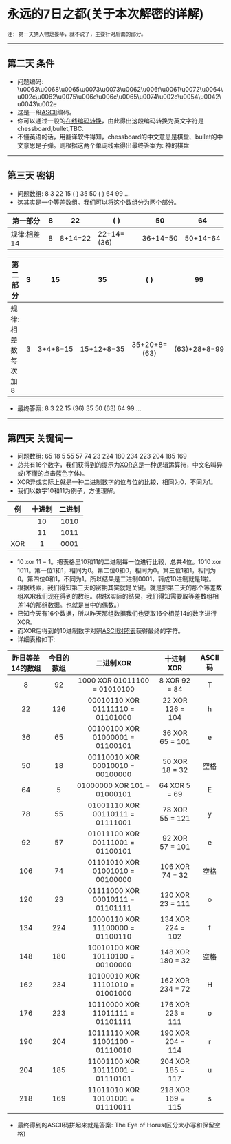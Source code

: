 # 永远的7日之都(关于本次解密的详解)  
    注: 第一天猜人物是晏华，就不说了，主要针对后面的部分。  
___
## 第二天 条件
* 问题编码: \u0063\u0068\u0065\u0073\u0073\u0062\u006f\u0061\u0072\u0064\u002c\u0062\u0075\u006c\u006c\u0065\u0074\u002c\u0054\u0042\u0043\u002e
* 这是一段[ASCII](https://m.baidu.com/sf_bk/item/ASCII/309296?fr=aladdin&ms=1&rid=11039219159295600557)编码。
* 你可以通过一般的[在线编码转换](http://tool.oschina.net/encode?type=3)，由此得出这段编码转换为英文字符是chessboard,bullet,TBC.
* 不懂英语的话，用翻译软件得知，chessboard的中文意思是棋盘、bullet的中文意思是子弹。则根据这两个单词线索得出最终答案为: 神的棋盘
___
## 第三天  密钥
* 问题数组: 8 3 22 15 ( ) 35 50 ( ) 64 99 … 
* 这其实是一个等差数组。我们可以将这个数组分为两个部分。

|第一部分|8|22|( )|50|64|
|-------- | :--------: | :--------: |-------- | :--------: | :--------: |
|规律:相差14|8|8+14=22|22+14=(36)|36+14=50|50+14=64|

|第二部分|3|15|35|( )|99|
|-------- | :--------: | :--------: |-------- | :--------: | :--------: |
|规律:相差数每次加8|3|3+4+8=15|15+12+8=35|35+20+8=(63)|(63)+28+8=99|
* 最终答案: 8 3 22 15 (36) 35 50 (63) 64 99 … 
___
## 第四天 关键词一
* 问题数组: 65 18 5 55 57 74 23 224 180 234 223 204 185 169
* 总共有16个数字，我们获得到的提示为[XOR](https://baike.baidu.com/item/%E5%BC%82%E6%88%96/10993677?fr=aladdin)这是一种逻辑运算符，中文名叫异或(不懂的点击蓝色字体)。
* XOR异或实际上就是一种二进制数字的位与位的比较，相同为0，不同为1。
* 我们以数字10和11为例子，方便理解。  

|例|十进制|二进制|
|-------- | :--------: | :--------: |
| |10|1010|
| |11|1011|
|XOR|1|0001|
* 10 xor 11 = 1。把表格里10和11的二进制每一位进行比较，总共4位。1010 xor 1011。第一位1和1，相同为0。第二位0和0，相同为0。第三位1和1，相同为0。第四位0和1，不同为1。所以结果是二进制0001，转成10进制就是1啦。
* 根据线索，我们得知第三天的密钥其实就是关键。就是把第三天的那个等差数组XOR我们现在得到的数组。(根据实际的结果，我们得知需要取等差数组相差14的那组数据。也就是当中的偶数。)
* 已知今天有16个数据，所以昨天那组数据我们也要取16个相差14的数字进行XOR。
* 而XOR后得到的10进制数字对照[ASCII对照表](https://m.baidu.com/from=1000953f/bd_page_type=1/ssid=874ec3ced4c2ccecb5d8c246/uid=0/pu=usm%403%2Csz%40320_1002%2Cta%40iphone_2_8.0_2_12137.1/baiduid=C8A5E5DDA60ABA7BA1165A21A9735BD5/w=0_10_/t=iphone/l=3/tc?ref=www_iphone&lid=10019240090693570267&order=5&fm=alop&isAtom=1&is_baidu=0&tj=www_normal_5_0_10_title&vit=osres&m=8&srd=1&cltj=cloud_title&asres=1&title=ASCII%E7%A0%81%E5%AF%B9%E7%85%A7%E8%A1%A8&dict=32&wd=&eqid=8b0b7dc73d249000100000065bf9c998&w_qd=IlPT2AEptyoA_yi9D5CoIaPsHosWaa&tcplug=1&sec=34437&di=8fed3b3b94e1bb8c&bdenc=1&tch=124.274.300.1239.2.756&nsrc=IlPT2AEptyoA_yixCFOxXnANedT62v3IEhmOKWBLATm7pE37xPraFBEsRDD5LXKNHVKwd9SKa26YtXPP_q&clk_type=1&l=1&baiduid=C8A5E5DDA60ABA7BA1165A21A9735BD5&w=0_10_ascii%E7%A0%81%E8%A1%A8&t=iphone&from=1000953f&ssid=874ec3ced4c2ccecb5d8c246&uid=0&bd_page_type=1&pu=usm%403%2Csz%40320_1002%2Cta%40iphone_2_8.0_2_12137.1&clk_info=%7B%22srcid%22%3A1599%2C%22tplname%22%3A%22www_normal%22%2C%22t%22%3A1543096759563%2C%22xpath%22%3A%22div-article-section-div-div-a-div-div-span%22%7D&sfOpen=1)获得最终的字符。
* 详细表格如下:  

|昨日等差14的数组|今日的数组|二进制XOR|十进制XOR|ASCII码|  
| :--------: | :--------: | :--------: | :--------: | :-------:|
|8|92|1000 XOR 01011100 = 01010100|8 XOR 92 = 84|T|  
|22|126|00010110 XOR 01111110 = 01101000|22 XOR 126 = 104|h|
|36|65|00100100 XOR 01000001 = 01100101|36 XOR 65 = 101|e|
|50|18|00110010 XOR 00010010 = 00100000|50 XOR 18 = 32|空格|
|64|5|01000000 XOR 101 = 01000101|64 XOR 5 = 69|E|
|78|55|01001110 XOR 00110111 = 01111001|78 XOR 55 = 121|y|
|92|57|01011100 XOR 00111001 = 01100101|92 XOR 57 = 101|e|
|106|74|01101010 XOR 01001010 = 00100000|106 XOR 74 = 32|空格|
|120|23|01111000 XOR 00010111 = 01101111|120 XOR 23 = 111|o|
|134|224|10000110 XOR 11100000 = 01100110|134 XOR 224 = 102|f|
|148|180|10010100 XOR 10110100 = 00100000|148 XOR 180 = 32|空格|
|162|234|10100010 XOR 11101010 = 01001000|162 XOR 234 = 72|H|
|176|223|10110000 XOR 11011111 = 01101111|176 XOR 223 = 111|o|
|190|204|10111110 XOR 11001100 = 01110010|190 XOR 204 = 114|r|
|204|185|11001100 XOR 10111001 = 01110101|204 XOR 185 = 117|u|
|218|169|11011010 XOR 10101001 = 01110011|218 XOR 169 = 115|s|

* 最终得到的ASCII码拼起来就是答案: The Eye of Horus(区分大小写和保留空格)
